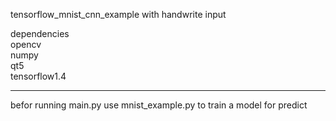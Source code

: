 tensorflow_mnist_cnn_example with handwrite input  

dependencies  
opencv  
numpy  
qt5  
tensorflow1.4  

---------------------
befor running main.py
use mnist_example.py to train a model for predict
